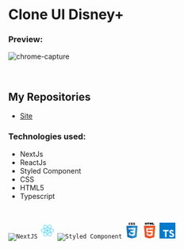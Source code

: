 # Clone UI Disney+

### Preview:

![chrome-capture](https://user-images.githubusercontent.com/22135548/102851882-adffb200-43fb-11eb-908e-848d33e94d06.gif)

<br/>

## My Repositories

- [Site](https://clone-ui-disney-plus.vercel.app/)


### Technologies used:
 - NextJs
 - ReactJs
 - Styled Component
 - CSS
 - HTML5
 - Typescript
 <br/>
 
<code><img height="32" src="https://user-images.githubusercontent.com/22135548/102849445-ee5c3180-43f5-11eb-8fae-6362d02db1e5.png" alt="NextJS"/></code>
<code><img height="32" src="https://raw.githubusercontent.com/github/explore/80688e429a7d4ef2fca1e82350fe8e3517d3494d/topics/react/react.png" alt="React"/></code>
<code><img height="32" src="https://user-images.githubusercontent.com/22135548/102849454-f3b97c00-43f5-11eb-9e13-5927921b4d3f.png" alt="Styled Component"/></code>
<code><img height="32" src="https://raw.githubusercontent.com/github/explore/80688e429a7d4ef2fca1e82350fe8e3517d3494d/topics/css/css.png" alt="CSS"/></code>
<code><img height="32" src="https://raw.githubusercontent.com/github/explore/80688e429a7d4ef2fca1e82350fe8e3517d3494d/topics/html/html.png" alt="HTML5"/></code>
<code><img height="32" src="https://raw.githubusercontent.com/github/explore/80688e429a7d4ef2fca1e82350fe8e3517d3494d/topics/typescript/typescript.png" alt="Typescript"/></code>
<br/>



